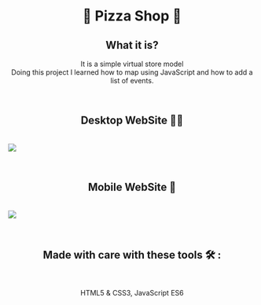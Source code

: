 <h1 align="center">🍕<strong> Pizza Shop 🍕</strong></h1>

<h2 align="center"><strong>What it is?</strong></h2>

<p align="center">It is a simple virtual store model</br> Doing this project I learned how to map using JavaScript and how to add a list of events.</p><br/>

<h2 align="center"><strong>Desktop WebSite 👨‍💻</strong></h2><br/>
<img align="center" src="images\deskpizza.gif">

<br/><h2 align="center"><strong>Mobile WebSite 🤳</strong></h2><br/>
<img align="center" src="images\mobilepizza.gif">

<br/><h2 align="center"><strong>Made with care with these tools 🛠 : </strong></h2><br/>
<p align="center"> HTML5 & CSS3, JavaScript ES6 </p>